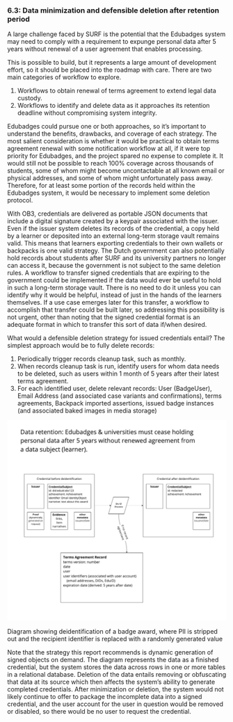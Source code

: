 ### 6.3: Data minimization and defensible deletion after retention period

A large challenge faced by SURF is the potential that the Edubadges system may need to comply with a requirement to expunge personal data after 5 years without renewal of a user agreement that enables processing.

This is possible to build, but it represents a large amount of development effort, so it should be placed into the roadmap with care. There are two main categories of workflow to explore.

1.  Workflows to obtain renewal of terms agreement to extend legal data custody.
2.  Workflows to identify and delete data as it approaches its retention deadline without compromising system integrity.

Edubadges could pursue one or both approaches, so it’s important to understand the benefits, drawbacks, and coverage of each strategy. The most salient consideration is whether it would be practical to obtain terms agreement renewal with some notification workflow at all, if it were top priority for Edubadges, and the project spared no expense to complete it. It would still not be possible to reach 100% coverage across thousands of students, some of whom might become uncontactable at all known email or physical addresses, and some of whom might unfortunately pass away. Therefore, for at least some portion of the records held within the Edubadges system, it would be necessary to implement some deletion protocol.

With OB3, credentials are delivered as portable JSON documents that include a digital signature created by a keypair associated with the issuer. Even if the issuer system deletes its records of the credential, a copy held by a learner or deposited into an external long-term storage vault remains valid. This means that learners exporting credentials to their own wallets or backpacks is one valid strategy. The Dutch government can also potentially hold records about students after SURF and its university partners no longer can access it, because the government is not subject to the same deletion rules. A workflow to transfer signed credentials that are expiring to the government could be implemented if the data would ever be useful to hold in such a long-term storage vault. There is no need to do it unless you can identify why it would be helpful, instead of just in the hands of the learners themselves. If a use case emerges later for this transfer, a workflow to accomplish that transfer could be built later, so addressing this possibility is not urgent, other than noting that the signed credential format is an adequate format in which to transfer this sort of data if/when desired.

What would a defensible deletion strategy for issued credentials entail? The simplest approach would be to fully delete records:

1.  Periodically trigger records cleanup task, such as monthly.
2.  When records cleanup task is run, identify users for whom data needs to be deleted, such as users within 1 month of 5 years after their latest terms agreement.
3.  For each identified user, delete relevant records: User (BadgeUser), Email Address (and associated case variants and confirmations), terms agreements, Backpack imported assertions, issued badge instances (and associated baked images in media storage)

![Diagram showing deidentification of a badge award, where PII is stripped out and the recipient identifier is replaced with a randomly generated value](./assets/02-edubadges-deidentification.jpeg)

Diagram showing deidentification of a badge award, where PII is stripped out and the recipient identifier is replaced with a randomly generated value

Note that the strategy this report recommends is dynamic generation of signed objects on demand. The diagram represents the data as a finished credential, but the system stores the data across rows in one or more tables in a relational database. Deletion of the data entails removing or obfuscating that data at its source which then affects the system’s ability to generate completed credentials. After minimization or deletion, the system would not likely continue to offer to package the incomplete data into a signed credential, and the user account for the user in question would be removed or disabled, so there would be no user to request the credential.